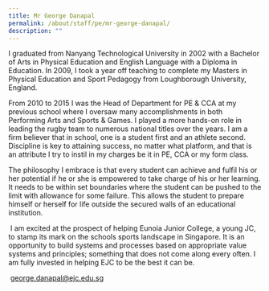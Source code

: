 ```yaml
---
title: Mr George Danapal
permalink: /about/staff/pe/mr-george-danapal/
description: ""
---
```


I graduated from Nanyang Technological University in 2002 with a Bachelor of Arts in Physical Education and English Language with a Diploma in Education. In 2009, I took a year off teaching to complete my Masters in Physical Education and Sport Pedagogy from Loughborough University, England.

From 2010 to 2015 I was the Head of Department for PE & CCA at my previous school where I oversaw many accomplishments in both Performing Arts and Sports & Games. I played a more hands-on role in leading the rugby team to numerous national titles over the years. I am a firm believer that in school, one is a student first and an athlete second. Discipline is key to attaining success, no matter what platform, and that is an attribute I try to instil in my charges be it in PE, CCA or my form class.

The philosophy I embrace is that every student can achieve and fulfil his or her potential if he or she is empowered to take charge of his or her learning. It needs to be within set boundaries where the student can be pushed to the limit with allowance for some failure. This allows the student to prepare himself or herself for life outside the secured walls of an educational institution.

 I am excited at the prospect of helping Eunoia Junior College, a young JC, to stamp its mark on the schools sports landscape in Singapore. It is an opportunity to build systems and processes based on appropriate value systems and principles; something that does not come along every often. I am fully invested in helping EJC to be the best it can be.

 [george.danapal@ejc.edu.sg](mailto:george.danapal@ejc.edu.sg)